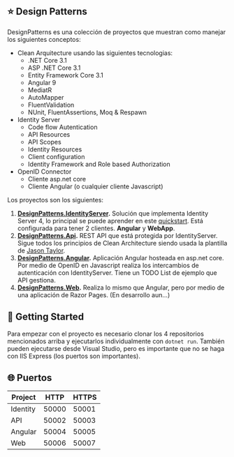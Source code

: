 ## ⭐ Design Patterns
DesignPatterns es una colección de proyectos que muestran como manejar los siguientes conceptos:

- Clean Arquitecture usando las siguientes tecnologias:
    - .NET Core 3.1
    - ASP .NET Core 3.1
    - Entity Framework Core 3.1
    - Angular 9
    - MediatR
    - AutoMapper
    - FluentValidation
    - NUnit, FluentAssertions, Moq & Respawn
- Identity Server
    - Code flow Autentication
    - API Resources
    - API Scopes
    - Identity Resources
    - Client configuration
    - Identity Framework and Role based Authorization
- OpenID Connector
    - Cliente asp.net core
    - Cliente Angular (o cualquier cliente Javascript)

Los proyectos son los siguientes:

1. **[DesignPatterns.IdentityServer](https://github.com/isaacOjeda/DesignPatterns.IdentityServer).** Solución que implementa Identity Server 4, lo principal se puede aprender en este [quickstart](https://identityserver4.readthedocs.io/en/latest/quickstarts/0_overview.html). Está configurada para tener 2 clientes. **Angular** y **WebApp**.
2. **[DesignPatterns.Api](https://github.com/isaacOjeda/DesignPatterns.Api).** REST API que está protegida por IdentityServer. Sigue todos los principios de Clean Architecture siendo usada la plantilla de [Jason Taylor](https://jasontaylor.dev/clean-architecture-getting-started/).
3. **[DesignPatterns.Angular](https://github.com/isaacOjeda/DesignPatterns.Angular).** Aplicación Angular hosteada en asp.net core. Por medio de OpenID en Javascript realiza los intercambios de autenticación con IdentityServer. Tiene un TODO List de ejemplo que API gestiona.
4. **[DesignPatterns.Web](https://github.com/isaacOjeda/DesignPatterns.Web).** Realiza lo mismo que Angular, pero por medio de una aplicación de Razor Pages. (En desarrollo aun...)

## 🏁 Getting Started
Para empezar con el proyecto es necesario clonar los 4 repositorios mencionados arriba y ejecutarlos individualmente con `dotnet run`. También pueden ejecutarse desde Visual Studio, pero es importante que no se haga con IIS Express (los puertos son importantes).

## 🌐 Puertos
|Project  | HTTP | HTTPS|
|---------|------|-------|
|Identity |50000 | 50001 |
|API      |50002 | 50003 |
|Angular  |50004 | 50005 |
|Web      |50006 | 50007 |